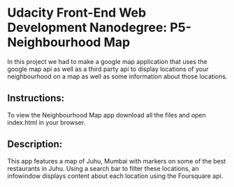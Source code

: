 # Udacity Front-End Web Development Nanodegree: P5-Neighbourhood Map

In this project we had to make a google map application that uses the google map api as well as a third party api to display locations of your neighbourhood on a map as well as some information about those locations.


## Instructions:
To view the Neighbourhood Map app download all the files and open index.html in your browser.

## Description:
This app features a map of Juhu, Mumbai with markers on some of the best restaurants in Juhu. Using a search bar to filter these locations, an infowindow displays content about each location using the Foursquare api.
